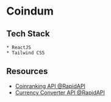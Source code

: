 # Coindum

<!-- [Deployed Site]() -->

## Tech Stack

    * ReactJS
    * Tailwind CSS

## Resources

- [Coinranking API @RapidAPI](https://rapidapi.com/Coinranking/api/coinranking1/)
- [Currency Converter API @RapidAPI](https://rapidapi.com/natkapral/api/currency-converter5)
